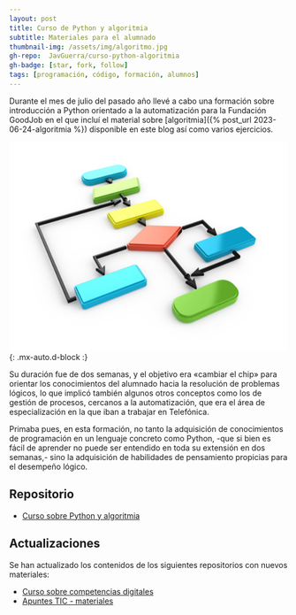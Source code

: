 ```yaml
---
layout: post
title: Curso de Python y algoritmia
subtitle: Materiales para el alumnado
thumbnail-img: /assets/img/algoritmo.jpg
gh-repo:  JavGuerra/curso-python-algoritmia
gh-badge: [star, fork, follow]
tags: [programación, código, formación, alumnos]
---
```


Durante el mes de julio del pasado año llevé a cabo una formación sobre introducción a Python orientado a la automatización para la Fundación GoodJob en el que incluí el material sobre [algoritmia]({% post_url 2023-06-24-algoritmia %}) disponible en este blog así como varios ejercicios.

![Internet](/assets/img/algoritmo.jpg){: .mx-auto.d-block :}

Su duración fue de dos semanas, y el objetivo era «cambiar el chip» para orientar los conocimientos del alumnado hacia la resolución de problemas lógicos, lo que implicó también algunos otros conceptos como los de gestión de procesos, cercanos a la automatización, que era el área de especialización en la que iban a trabajar en Telefónica.

Primaba pues, en esta formación, no tanto la adquisición de conocimientos de programación en un lenguaje concreto como Python, -que si bien es fácil de aprender no puede ser entendido en toda su extensión en dos semanas,- sino la adquisición de habilidades de pensamiento propicias para el desempeño lógico.

## Repositorio

- [Curso sobre Python y algoritmia](https://github.com/JavGuerra/curso-python-algoritmia)

## Actualizaciones

Se han actualizado los contenidos de los siguientes repositorios con nuevos materiales:

- [Curso sobre competencias digitales](https://github.com/JavGuerra/curso-competencias-digitales)
- [Apuntes TIC - materiales](https://github.com/JavGuerra/apuntes-tic)
